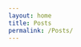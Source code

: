 ```yaml
---
layout: home
title: Posts
permalink: /Posts/
---
```


<script async data-uid="c878b067e5" src="https://mehdi-dadfarnia.kit.com/c878b067e5/index.js"></script>
